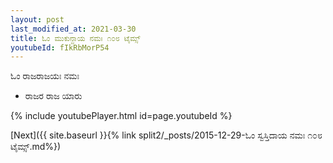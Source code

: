 ```yaml
---
layout: post
last_modified_at: 2021-03-30
title: ಓಂ ಮುಕುನ್ದಾಯ ನಮಃ ೧೦೮ ಟೈಮ್ಸ್
youtubeId: fIkRbMorP54
---
```

 
 
 ಓಂ ರಾಜರಾಜಯಃ ನಮಃ  
 
 -  ರಾಜರ ರಾಜ ಯಾರು 
 
  
 
  
 
 
 
 
 
 


{% include youtubePlayer.html id=page.youtubeId %}
 
[Next]({{ site.baseurl }}{% link  split2/_posts/2015-12-29-ಓಂ ಸ್ವಸ್ತಿದಾಯ ನಮಃ ೧೦೮ ಟೈಮ್ಸ್.md%})
 
